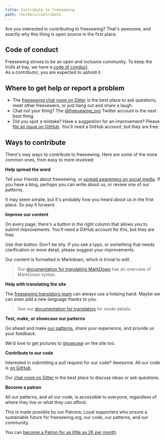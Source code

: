```yaml
---
title: Contribute to freesewing
path: /en/docs/contribute
---
```

Are you interested in contributing to freesewing? 
That's awesome, and exactly why this thing is open source in the first place.

## Code of conduct

Freesewing strives to be an open and inclusive community.
To keep the trolls at bay, we have a [code of conduct](/docs/about/code-of-conduct).  
As a contributor, you are expected to uphold it.

## Where to get help or report a problem

- The [freesewing chat room on Gitter](https://gitter.im/freesewing/freesewing) is the best place to ask questions, 
meet other freesewers, or just hang out and share a laugh.
- Chat not your thing? The [@freesewing_org](https://twitter.com/freesewing_org) 
Twitter account is the next best thing.
- Did you spot a mistake? Have a suggestion for an improvement? 
Please [file an issue on GitHub](https://github.com/freesewing/site/issues/new). 
You'll need a GitHub account, but they are free.

## Ways to contribute

There's may ways to contribute to freesewing. 
Here are some of the more common ones, from easy to more involved:

**Help spread the word**

Tell your friends about freesewing, or [spread awareness on social media](/share). 
If you have a blog, perhaps you can write about us, or review one of our patterns.

It may seem simple, but it's probably how you heard about us in the first place. So pay it forward. 

**Improve our content**

On every page, there's a button in the right column that allows you to submit improvements.
You'll need a GitHub account for this, but they are free.

Use that button. Don't be shy. If you see a typo, or something that needs clarification or more detail, please suggest your improvements.

Our content is formatted in Markdown, which is trivial to edit. 

> Our [documentation for translating MarkDown](/docs/i18n/markdown) has an overview of MarkDown syntax.

**Help with translating the site**

The [freesewing translators team](/i18n/) can always use a helping hand. Maybe we can even add a new language thanks to you.

> See our [documentation for translators](/docs/i18n/) for mode details.

**Test, make, or showcase our patterns**

Go ahead and make [our patterns](/patterns), share your experience, and provide us your feedback.

We'd love to get pictures to [showcase](/showcase) on the site too.

**Contribute to our code**

Interested in submitting a pull request for our code? Awesome. All our code is [on GitHub](https://github.com/freesewing). 

Our [chat room on Gitter](https://gitter.im/freesewing/freesewing) is the best place to discuss ideas or ask questions. 

**Become a patron**

All our patterns, and all our code, is accessible to everyone, regardless of where they live or what they can afford.

This is made possible by our Patrons; Loyal supporters who ensure a sustainable future for freesewing.org, our code, our patterns, and our community.

You can [become a Patron for as little as 2€ per month](/en/patrons/join).


